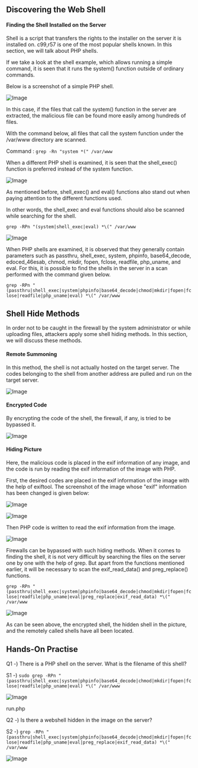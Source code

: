 ## Discovering the Web Shell

#### Finding the Shell Installed on the Server

Shell is a script that transfers the rights to the installer on the server it is installed on. c99,r57 is one of the most popular shells known. In this section, we will talk about PHP shells.

If we take a look at the shell example, which allows running a simple command, it is seen that it runs the system() function outside of ordinary commands.

Below is a screenshot of a simple PHP shell.

![Image](/img/shell1.png)

In this case, if the files that call the system() function in the server are extracted, the malicious file can be found more easily among hundreds of files.

With the command below, all files that call the system function under the /var/www directory are scanned.

Command : `grep -Rn "system *(" /var/www`

When a different PHP shell is examined, it is seen that the shell_exec() function is preferred instead of the system function.

![Image](/img/shell2.png)

As mentioned before, shell_exec() and eval() functions also stand out when paying attention to the different functions used.

In other words, the shell_exec and eval functions should also be scanned while searching for the shell.

`grep -RPn "(system|shell_exec|eval) *\(" /var/www`

![Image](/img/shell3.png)

When PHP shells are examined, it is observed that they generally contain parameters such as passthru, shell_exec, system, phpinfo, base64_decode, edoced_46esab, chmod, mkdir, fopen, fclose, readfile, php_uname, and eval. For this, it is possible to find the shells in the server in a scan performed with the command given below.

`grep -RPn "(passthru|shell_exec|system|phpinfo|base64_decode|chmod|mkdir|fopen|fclose|readfile|php_uname|eval) *\(" /var/www`

## Shell Hide Methods

In order not to be caught in the firewall by the system administrator or while uploading files, attackers apply some shell hiding methods. In this section, we will discuss these methods.

#### Remote Summoning

In this method, the shell is not actually hosted on the target server. The codes belonging to the shell from another address are pulled and run on the target server.

![Image](/img/shell4.png)

#### Encrypted Code

By encrypting the code of the shell, the firewall, if any, is tried to be bypassed it.

![Image](/img/shell5.png)

#### Hiding Picture

Here, the malicious code is placed in the exif information of any image, and the code is run by reading the exif information of the image with PHP.

First, the desired codes are placed in the exif information of the image with the help of exiftool. The screenshot of the image whose "exif" information has been changed is given below:

![Image](/img/shell6.png)

![Image](/img/shell7.png)


Then PHP code is written to read the exif information from the image.

![Image](/img/shell8.png)

Firewalls can be bypassed with such hiding methods. When it comes to finding the shell, it is not very difficult by searching the files on the server one by one with the help of grep. But apart from the functions mentioned earlier, it will be necessary to scan the exif_read_data() and preg_replace() functions.

`grep -RPn "(passthru|shell_exec|system|phpinfo|base64_decode|chmod|mkdir|fopen|fclose|readfile|php_uname|eval|preg_replace|exif_read_data) *\(" /var/www`

![Image](/img/shell9.png)

As can be seen above, the encrypted shell, the hidden shell in the picture, and the remotely called shells have all been located.

## Hands-On Practise

Q1 -) There is a PHP shell on the server. What is the filename of this shell? 

S1 -) `sudo grep -RPn "(passthru|shell_exec|system|phpinfo|base64_decode|chmod|mkdir|fopen|fclose|readfile|php_uname|eval) *\(" /var/www`

![Image](/img/shell10.png)

run.php

Q2 -) Is there a webshell hidden in the image on the server?

S2 -) `grep -RPn "(passthru|shell_exec|system|phpinfo|base64_decode|chmod|mkdir|fopen|fclose|readfile|php_uname|eval|preg_replace|exif_read_data) *\(" /var/www`

![Image](/img/shell11.png)










